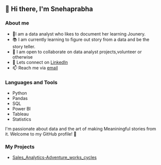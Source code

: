 ## 👋 Hi there, I'm Snehaprabha
### About me
- 🌱I am a data analyst who likes to document her learning Jounery.
- 📚 I am currently learning to figure out story from a data and be the story teller.
- 👯 I am open to collaborate on data analyst projects,volunteer or otherwise
- 💬 Lets connect on [LinkedIn](www.linkedin.com/in/snehaukprabha)
- 📫 Reach me via [email](snehaukprabha@gmail.com)

### Languages and Tools
- Python
- Pandas
- SQL
- Power BI
- Tableau
- Statistics

I'm passionate about data and the art of making Meaniningful stories from it. Welcome to my GitHub profile! 🚀

### My Projects
- [Sales_Analytics-Adventure_works_cycles](https://github.com/snehaukprabha/Sales_Analytics-Adventure_works_cycles/tree/main)


